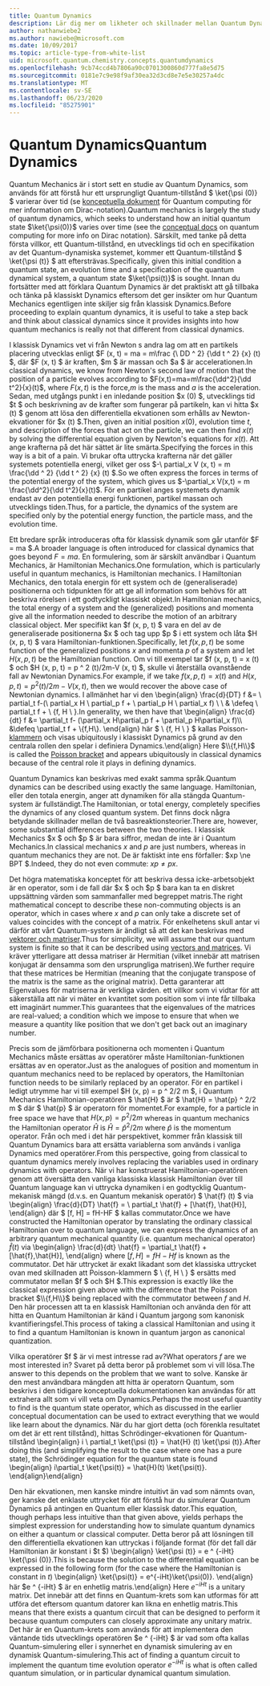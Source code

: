 ```yaml
---
title: Quantum Dynamics
description: Lär dig mer om likheter och skillnader mellan Quantum Dynamics och klassisk Dynamics.
author: nathanwiebe2
ms.author: nawiebe@microsoft.com
ms.date: 10/09/2017
ms.topic: article-type-from-white-list
uid: microsoft.quantum.chemistry.concepts.quantumdynamics
ms.openlocfilehash: 9cb74ccd4b7806a90c0701300860d777fa8e5d75
ms.sourcegitcommit: 0181e7c9e98f9af30ea32d3cd8e7e5e30257a4dc
ms.translationtype: MT
ms.contentlocale: sv-SE
ms.lasthandoff: 06/23/2020
ms.locfileid: "85275901"
---
```

# <a name="quantum-dynamics"></a><span data-ttu-id="ed5fe-103">Quantum Dynamics</span><span class="sxs-lookup"><span data-stu-id="ed5fe-103">Quantum Dynamics</span></span>

<span data-ttu-id="ed5fe-104">Quantum Mechanics är i stort sett en studie av Quantum Dynamics, som används för att förstå hur ett ursprungligt Quantum-tillstånd $ \ket{\psi (0)} $ varierar över tid (se [konceptuella dokument](xref:microsoft.quantum.concepts.dirac) för Quantum computing för mer information om Dirac-notation).</span><span class="sxs-lookup"><span data-stu-id="ed5fe-104">Quantum mechanics is largely the study of quantum dynamics, which seeks to understand how an initial quantum state $\ket{\psi(0)}$ varies over time (see the [conceptual docs](xref:microsoft.quantum.concepts.dirac) on quantum computing for more info on Dirac notation).</span></span>
<span data-ttu-id="ed5fe-105">Särskilt, med tanke på detta första villkor, ett Quantum-tillstånd, en utvecklings tid och en specifikation av det Quantum-dynamiska systemet, kommer ett Quantum-tillstånd $ \ket{\psi (t)} $ att eftersträvas.</span><span class="sxs-lookup"><span data-stu-id="ed5fe-105">Specifically, given this initial condition a quantum state, an evolution time and a specification of the quantum dynamical system, a quantum state $\ket{\psi(t)}$ is sought.</span></span>
<span data-ttu-id="ed5fe-106">Innan du fortsätter med att förklara Quantum Dynamics är det praktiskt att gå tillbaka och tänka på klassiskt Dynamics eftersom det ger insikter om hur Quantum Mechanics egentligen inte skiljer sig från klassisk Dynamics.</span><span class="sxs-lookup"><span data-stu-id="ed5fe-106">Before proceeding to explain quantum dynamics, it is useful to take a step back and think about classical dynamics since it provides insights into how quantum mechanics is really not that different from classical dynamics.</span></span>

<span data-ttu-id="ed5fe-107">I klassisk Dynamics vet vi från Newton s andra lag om att en partikels placering utvecklas enligt $F (x, t) = ma = m\frac {\ DD ^ 2} {\dd t ^ 2} {x} (t) $, där $F (x, t) $ är kraften, $m $ är massan och $a $ är accelerationen.</span><span class="sxs-lookup"><span data-stu-id="ed5fe-107">In classical dynamics, we know from Newton's second law of motion that the position of a particle evolves according to $F(x,t)=ma=m\frac{\dd^2}{\dd t^2}{x}(t)$, where $F(x,t)$ is the force,$m$ is the mass and $a$ is the acceleration.</span></span>
<span data-ttu-id="ed5fe-108">Sedan, med utgångs punkt i en inledande position $x (0) $, utvecklings tid $t $ och beskrivning av de krafter som fungerar på partikeln, kan vi hitta $x (t) $ genom att lösa den differentiella ekvationen som erhålls av Newton-ekvationer för $x (t) $.</span><span class="sxs-lookup"><span data-stu-id="ed5fe-108">Then, given an initial position $x(0)$, evolution time $t$, and description of the forces that act on the particle, we can then find $x(t)$ by solving the differential equation given by Newton's equations for $x(t)$.</span></span>
<span data-ttu-id="ed5fe-109">Att ange krafterna på det här sättet är lite smärta.</span><span class="sxs-lookup"><span data-stu-id="ed5fe-109">Specifying the forces in this way is a bit of a pain.</span></span>
<span data-ttu-id="ed5fe-110">Vi brukar ofta uttrycka krafterna när det gäller systemets potentiella energi, vilket ger oss $-\ partial_x V (x, t) = m \frac{\dd ^ 2} {\dd t ^ 2} {x} (t) $.</span><span class="sxs-lookup"><span data-stu-id="ed5fe-110">So we often express the forces in terms of the potential energy of the system, which gives us $-\partial_x V(x,t) = m \frac{\dd^2}{\dd t^2}{x}(t)$.</span></span>
<span data-ttu-id="ed5fe-111">För en partikel anges systemets dynamik endast av den potentiella energi funktionen, partikel massan och utvecklings tiden.</span><span class="sxs-lookup"><span data-stu-id="ed5fe-111">Thus, for a particle, the dynamics of the system are specified only by the potential energy function, the particle mass, and the evolution time.</span></span>

<span data-ttu-id="ed5fe-112">Ett bredare språk introduceras ofta för klassisk dynamik som går utanför $F = ma $.</span><span class="sxs-lookup"><span data-stu-id="ed5fe-112">A broader language is often introduced for classical dynamics that goes beyond $F=ma$.</span></span>
<span data-ttu-id="ed5fe-113">En formulering, som är särskilt användbar i Quantum Mechanics, är Hamiltonian Mechanics.</span><span class="sxs-lookup"><span data-stu-id="ed5fe-113">One formulation, which is particularly useful in quantum mechanics, is Hamiltonian mechanics.</span></span>
<span data-ttu-id="ed5fe-114">I Hamiltonian Mechanics, den totala energin för ett system och de (generaliserade) positionerna och tidpunkten för att ge all information som behövs för att beskriva rörelsen i ett godtyckligt klassiskt objekt.</span><span class="sxs-lookup"><span data-stu-id="ed5fe-114">In Hamiltonian mechanics, the total energy of a system and the (generalized) positions and momenta give all the information needed to describe the motion of an arbitrary classical object.</span></span>
<span data-ttu-id="ed5fe-115">Mer specifikt kan $f (x, p, t) $ vara en del av de generaliserade positionerna $x $ och tag upp $p $ i ett system och låta $H (x, p, t) $ vara Hamiltonian-funktionen.</span><span class="sxs-lookup"><span data-stu-id="ed5fe-115">Specifically, let $f(x,p,t)$ be some function of the generalized positions $x$ and momenta $p$ of a system and let $H(x,p,t)$ be the Hamiltonian function.</span></span>
<span data-ttu-id="ed5fe-116">Om vi till exempel tar $f (x, p, t) = x (t) $ och $H (x, p, t) = p ^ 2 (t)/2m-V (x, t) $, skulle vi återställa ovanstående fall av Newtonian Dynamics.</span><span class="sxs-lookup"><span data-stu-id="ed5fe-116">For example, if we take $f(x,p,t)= x(t)$ and $H(x,p,t)=p^2(t)/2m - V(x,t)$, then we would recover the above case of Newtonian dynamics.</span></span>
<span data-ttu-id="ed5fe-117">I allmänhet har vi den \begin{align} \frac{d}{DT} f &= \ partial_t f-(\ partial_x H \ partial_p f + \ partial_p H \ partial_x f) \\ \\ & \defeq \ partial_t f + \\ {f, H \\ }.</span><span class="sxs-lookup"><span data-stu-id="ed5fe-117">In generality, we then have that \begin{align} \frac{d}{dt} f &= \partial_t f- (\partial_x H\partial_p f + \partial_p H\partial_x f)\\\\ &\defeq \partial_t f + \\{f,H\\}.</span></span>
<span data-ttu-id="ed5fe-118">\end{align} här $ \\ {f, H \\ } $ kallas Poisson- [klammern](https://en.wikipedia.org/wiki/Poisson_bracket) och visas ubiquitously i klassiskt Dynamics på grund av den centrala rollen den spelar i definiera Dynamics.</span><span class="sxs-lookup"><span data-stu-id="ed5fe-118">\end{align} Here $\\{f,H\\}$ is called the [Poisson bracket](https://en.wikipedia.org/wiki/Poisson_bracket) and appears ubiquitously in classical dynamics because of the central role it plays in defining dynamics.</span></span>

<span data-ttu-id="ed5fe-119">Quantum Dynamics kan beskrivas med exakt samma språk.</span><span class="sxs-lookup"><span data-stu-id="ed5fe-119">Quantum dynamics can be described using exactly the same language.</span></span>
<span data-ttu-id="ed5fe-120">Hamiltonian, eller den totala energin, anger att dynamiken för alla stängda Quantum-system är fullständigt.</span><span class="sxs-lookup"><span data-stu-id="ed5fe-120">The Hamiltonian, or total energy, completely specifies the dynamics of any closed quantum system.</span></span>
<span data-ttu-id="ed5fe-121">Det finns dock några betydande skillnader mellan de två basreaktionsteorier.</span><span class="sxs-lookup"><span data-stu-id="ed5fe-121">There are, however, some substantial differences between the two theories.</span></span>
<span data-ttu-id="ed5fe-122">I klassisk Mechanics $x $ och $p $ är bara siffror, medan de inte är i Quantum Mechanics.</span><span class="sxs-lookup"><span data-stu-id="ed5fe-122">In classical mechanics $x$ and $p$ are just numbers, whereas in quantum mechanics they are not.</span></span>
<span data-ttu-id="ed5fe-123">De är faktiskt inte ens förfaller: $xp \ne BPT $.</span><span class="sxs-lookup"><span data-stu-id="ed5fe-123">Indeed, they do not even commute: $xp \ne px$.</span></span>

<span data-ttu-id="ed5fe-124">Det högra matematiska konceptet för att beskriva dessa icke-arbetsobjekt är en operator, som i de fall där $x $ och $p $ bara kan ta en diskret uppsättning värden som sammanfaller med begreppet matris.</span><span class="sxs-lookup"><span data-stu-id="ed5fe-124">The right mathematical concept to describe these non-commuting objects is an operator, which in cases where $x$ and $p$ can only take a discrete set of values coincides with the concept of a matrix.</span></span>
<span data-ttu-id="ed5fe-125">För enkelhetens skull antar vi därför att vårt Quantum-system är ändligt så att det kan beskrivas med [vektorer och matriser](xref:microsoft.quantum.concepts.vectors).</span><span class="sxs-lookup"><span data-stu-id="ed5fe-125">Thus for simplicity, we will assume that our quantum system is finite so that it can be described using [vectors and matrices](xref:microsoft.quantum.concepts.vectors).</span></span>
<span data-ttu-id="ed5fe-126">Vi kräver ytterligare att dessa matriser är Hermitian (vilket innebär att matrisen konjugat är densamma som den ursprungliga matrisen).</span><span class="sxs-lookup"><span data-stu-id="ed5fe-126">We further require that these matrices be Hermitian (meaning that the conjugate transpose of the matrix is the same as the original matrix).</span></span>
<span data-ttu-id="ed5fe-127">Detta garanterar att Eigenvalues för matriserna är verkliga värden. ett villkor som vi vidtar för att säkerställa att när vi mäter en kvantitet som position som vi inte får tillbaka ett imaginärt nummer.</span><span class="sxs-lookup"><span data-stu-id="ed5fe-127">This guarantees that the eigenvalues of the matrices are real-valued; a condition which we impose to ensure that when we measure a quantity like position that we don't get back out an imaginary number.</span></span>

<span data-ttu-id="ed5fe-128">Precis som de jämförbara positionerna och momenten i Quantum Mechanics måste ersättas av operatörer måste Hamiltonian-funktionen ersättas av en operator.</span><span class="sxs-lookup"><span data-stu-id="ed5fe-128">Just as the analogues of position and momentum in quantum mechanics need to be replaced by operators, the Hamiltonian function needs to be similarly replaced by an operator.</span></span>
<span data-ttu-id="ed5fe-129">För en partikel i ledigt utrymme har vi till exempel $H (x, p) = p ^ 2/2 m $, i Quantum Mechanics Hamiltonian-operatören $ \hat{H} $ är $ \hat{H} = \hat{p} ^ 2/2 m $ där $ \hat{p} $ är operatorn för momentet.</span><span class="sxs-lookup"><span data-stu-id="ed5fe-129">For example, for a particle in free space we have that $H(x,p) = p^2/2m$ whereas in quantum mechanics the Hamiltonian operator $\hat{H}$ is $\hat{H}= \hat{p}^2/2m$ where $\hat{p}$ is the momentum operator.</span></span>
<span data-ttu-id="ed5fe-130">Från och med i det här perspektivet, kommer från klassisk till Quantum Dynamics bara att ersätta variablerna som används i vanliga Dynamics med operatörer.</span><span class="sxs-lookup"><span data-stu-id="ed5fe-130">From this perspective, going from classical to quantum dynamics merely involves replacing the variables used in ordinary dynamics with operators.</span></span>
<span data-ttu-id="ed5fe-131">När vi har konstruerat Hamiltonian-operatören genom att översätta den vanliga klassiska klassisk Hamiltonian över till Quantum language kan vi uttrycka dynamiken i en godtycklig Quantum-mekanisk mängd (d.v.s. en Quantum mekanisk operatör) $ \hat{f} (t) $ via \begin{align} \frac{d}{DT} \hat{f} = \ partial_t \hat{f} + [\hat{f}, \hat{H}], \end{align} där $ [f, H] = fH-HF $ kallas commutator.</span><span class="sxs-lookup"><span data-stu-id="ed5fe-131">Once we have constructed the Hamiltonian operator by translating the ordinary classical Hamiltonian over to quantum language, we can express the dynamics of an arbitrary quantum mechanical quantity (i.e. quantum mechanical operator) $\hat{f}(t)$ via \begin{align} \frac{d}{dt} \hat{f} = \partial_t \hat{f} + [\hat{f},\hat{H}], \end{align} where $[f,H] = fH -Hf$ is known as the commutator.</span></span>
<span data-ttu-id="ed5fe-132">Det här uttrycket är exakt likadant som det klassiska uttrycket ovan med skillnaden att Poisson-klammern $ \\ {f, H \\ } $ ersätts med commutator mellan $f $ och $H $.</span><span class="sxs-lookup"><span data-stu-id="ed5fe-132">This expression is exactly like the classical expression given above with the difference that the Poisson bracket $\\{f,H\\}$ being replaced with the commutator between $f$ and $H$.</span></span>
<span data-ttu-id="ed5fe-133">Den här processen att ta en klassisk Hamiltonian och använda den för att hitta en Quantum Hamiltonian är känd i Quantum jargong som kanonisk kvantifieringsfel.</span><span class="sxs-lookup"><span data-stu-id="ed5fe-133">This process of taking a classical Hamiltonian and using it to find a quantum Hamiltonian is known in quantum jargon as canonical quantization.</span></span>

<span data-ttu-id="ed5fe-134">Vilka operatörer $f $ är vi mest intresse rad av?</span><span class="sxs-lookup"><span data-stu-id="ed5fe-134">What operators $f$ are we most interested in?</span></span>  <span data-ttu-id="ed5fe-135">Svaret på detta beror på problemet som vi vill lösa.</span><span class="sxs-lookup"><span data-stu-id="ed5fe-135">The answer to this depends on the problem that we want to solve.</span></span>
<span data-ttu-id="ed5fe-136">Kanske är den mest användbara mängden att hitta är operatorn Quantum, som beskrivs i den tidigare konceptuella dokumentationen kan användas för att extrahera allt som vi vill veta om Dynamics.</span><span class="sxs-lookup"><span data-stu-id="ed5fe-136">Perhaps the most useful quantity to find is the quantum state operator, which as discussed in the earlier conceptual documentation can be used to extract everything that we would like learn about the dynamics.</span></span>
<span data-ttu-id="ed5fe-137">När du har gjort detta (och förenkla resultatet om det är ett rent tillstånd), hittas Schrödinger-ekvationen för Quantum-tillstånd \begin{align} i \ partial_t \ket{\psi (t)} = \hat{H} (t) \ket{\psi (t)}.</span><span class="sxs-lookup"><span data-stu-id="ed5fe-137">After doing this (and simplifying the result to the case where one has a pure state), the Schrödinger equation for the quantum state is found \begin{align} i\partial_t \ket{\psi(t)} = \hat{H}(t) \ket{\psi(t)}.</span></span>
<span data-ttu-id="ed5fe-138">\end{align}</span><span class="sxs-lookup"><span data-stu-id="ed5fe-138">\end{align}</span></span>

<span data-ttu-id="ed5fe-139">Den här ekvationen, men kanske mindre intuitivt än vad som nämnts ovan, ger kanske det enklaste uttrycket för att förstå hur du simulerar Quantum Dynamics på antingen en Quantum eller klassisk dator.</span><span class="sxs-lookup"><span data-stu-id="ed5fe-139">This equation, though perhaps less intuitive than that given above, yields perhaps the simplest expression for understanding how to simulate quantum dynamics on either a quantum or classical computer.</span></span>
<span data-ttu-id="ed5fe-140">Detta beror på att lösningen till den differentiella ekvationen kan uttryckas i följande format (för det fall där Hamiltonian är konstant i $t $) \begin{align} \ket{\psi (t)} = e ^ {-iHt} \ket{\psi (0)}.</span><span class="sxs-lookup"><span data-stu-id="ed5fe-140">This is because the solution to the differential equation can be expressed in the following form (for the case where the Hamiltonian is constant in $t$) \begin{align} \ket{\psi(t)} = e^{-iHt}\ket{\psi(0)}.</span></span>
<span data-ttu-id="ed5fe-141">\end{align} här $e ^ {-iHt} $ är en enhetlig matris.</span><span class="sxs-lookup"><span data-stu-id="ed5fe-141">\end{align} Here $e^{-iHt}$ is a unitary matrix.</span></span>
<span data-ttu-id="ed5fe-142">Det innebär att det finns en Quantum-krets som kan utformas för att utföra det eftersom quantum datorer kan likna en enhetlig matris.</span><span class="sxs-lookup"><span data-stu-id="ed5fe-142">This means that there exists a quantum circuit that can be designed to perform it because quantum computers can closely approximate any unitary matrix.</span></span>
<span data-ttu-id="ed5fe-143">Det här är en Quantum-krets som används för att implementera den väntande tids utvecklings operatören $e ^ {-iHt} $ är vad som ofta kallas Quantum-simulering eller i synnerhet en dynamisk simulering av en dynamisk Quantum-simulering.</span><span class="sxs-lookup"><span data-stu-id="ed5fe-143">This act of finding a quantum circuit to implement the quantum time evolution operator $e^{-iHt}$ is what is often called quantum simulation, or in particular dynamical quantum simulation.</span></span>
